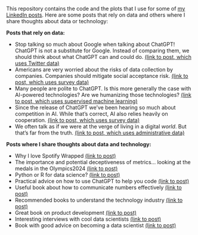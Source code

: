 This repository contains the code and the plots that I use for some of [my LinkedIn posts](https://www.linkedin.com/in/emilio-l/recent-activity/shares/). Here are some posts that rely on data and others where I share thoughts about data or technology:

**Posts that rely on data:**

- Stop talking so much about Google when talking about ChatGPT! ChatGPT is not a substitute for Google. Instead of comparing them, we should think about what ChatGPT can and could do. [(link to post, which uses Twitter data)](https://www.linkedin.com/feed/update/urn:li:activity:7032045940001705985/)
- Americans are very worried about the risks of data collection by companies. Companies should mitigate social acceptance risk. [(link to post, which uses survey data)](https://www.linkedin.com/posts/emilio-l_risks-data-publicopinion-activity-7041452936568180736-GhC5/?utm_source=share&utm_medium=member_desktop)
- Many people are polite to ChatGPT. Is this more generally the case with AI-powered technologies? Are we humanizing those technologies? [(link to post, which uses supervised machine learning)](https://www.linkedin.com/posts/emilio-l_chatgpt-ai-technologies-activity-7051962891687636992-2dl-?utm_source=share&utm_medium=member_desktop)
- Since the release of ChatGPT we’ve been hearing so much about competition in AI. While that’s correct, AI also relies heavily on cooperation. [(link to post, which uses survey data)](https://www.linkedin.com/posts/emilio-l_chatgpt-competition-ai-activity-7064635896960077824-1Wke?utm_source=share&utm_medium=member_desktop)
- We often talk as if we were at the verge of living in a digital *world*. But that’s far from the truth. [(link to post, which uses administrative data)](https://www.linkedin.com/posts/emilio-l_digital-ai-metaverse-activity-7074791555835842561-XIgJ?utm_source=share&utm_medium=member_desktop)

**Posts where I share thoughts about data and technology:**

- Why I love Spotify Wrapped [(link to post)](https://www.linkedin.com/posts/emilio-l_spotifywrapped-datascience-privacy-activity-7270446646214221824-Artm?utm_source=share&utm_medium=member_desktop)
- The importance and potential deceptiveness of metrics... looking at the medals in the Olympics2024 [(link to post)](https://www.linkedin.com/posts/emilio-l_metrics-olympics2024-data-activity-7224106444021805056-5mZV?utm_source=share&utm_medium=member_desktop)
- Python or R for data science? [(link to post)](https://www.linkedin.com/posts/emilio-l_python-r-datascience-activity-7142574252913754112-6lSQ?utm_source=share&utm_medium=member_desktop)
- Practical advice on how to use ChatGPT to help you code [(link to post)](https://www.linkedin.com/posts/emilio-l_chatgpt-code-advice-activity-7128462672576053248-pkca?utm_source=share&utm_medium=member_desktop)
- Useful book about how to communicate numbers effectively [(link to post)](https://www.linkedin.com/posts/emilio-l_making-numbers-count-the-art-and-science-activity-6955468803992338432-n3Rd?utm_source=share&utm_medium=member_desktop)
- Recommended books to understand the technology industry [(link to post)](https://www.linkedin.com/posts/emilio-l_technology-activity-7016830916022992896-ijgw?utm_source=share&utm_medium=member_desktop)
- Great book on product development [(link to post)](https://www.linkedin.com/posts/emilio-l_inspired-how-to-create-tech-products-customers-activity-6930614779992563712-6Lc-?utm_source=share&utm_medium=member_desktop)
- Interesting interviews with cool data scientists [(link to post)](https://www.linkedin.com/posts/emilio-l_the-data-science-handbook-advice-and-insights-activity-6943309553983795200-WAIt?utm_source=share&utm_medium=member_desktop)
- Book with good advice on becoming a data scientist [(link to post)](https://www.linkedin.com/posts/emilio-l_build-a-career-in-data-science-activity-7006702658065485824-oXO_?utm_source=share&utm_medium=member_desktop)
